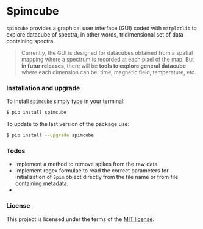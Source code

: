 # Spimcube

``spimcube`` provides a graphical user interface (GUI) coded with ``matplotlib`` to explore datacube of spectra, in other words, tridimensional set of data containing spectra.

> Currently, the GUI is designed for datacubes obtained from a spatial mapping where a spectrum is recorded at each pixel of the map. But **in futur releases**, there will be **tools to explore general datacube** where each dimension can be: time, magnetic field, temperature, etc.

### Installation and upgrade

To install ``spimcube`` simply type in your terminal: 

```sh
$ pip install spimcube
```
To update to the last version of the package use:

```sh
$ pip install --upgrade spimcube
```


### Todos

 - Implement a method to remove spikes from the raw data. 
 - Implement regex formulae to read the correct parameters for initialization of ``Spim`` object directly from the file name or from file containing metadata.
 -


### License

This project is licensed under the terms of the [MIT license][MITLicense].

[//]: # (These are reference links used in the body of this note and get stripped out when the markdown processor does its job. There is no need to format nicely because it shouldn't be seen. Thanks SO - http://stackoverflow.com/questions/4823468/store-comments-in-markdown-syntax)

[MITLicense]: <https://github.com/Tom-P7/spimcube/blob/master/LICENSE>
